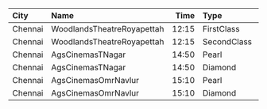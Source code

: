 | City    | Name                       |  Time | Type        | Price | Capacity | Booked |
| :------ | :------------------------- | ----: | :---------- | ----: | -------: | -----: |
| Chennai | WoodlandsTheatreRoyapettah | 12:15 | FirstClass  |  100₹ |      408 |    391 |
| Chennai | WoodlandsTheatreRoyapettah | 12:15 | SecondClass |   60₹ |       51 |     51 |
| Chennai | AgsCinemasTNagar           | 14:50 | Pearl       |   60₹ |       12 |      0 |
| Chennai | AgsCinemasTNagar           | 14:50 | Diamond     |  150₹ |       99 |     12 |
| Chennai | AgsCinemasOmrNavlur        | 15:10 | Pearl       |   60₹ |       31 |     15 |
| Chennai | AgsCinemasOmrNavlur        | 15:10 | Diamond     |  150₹ |      274 |    137 |